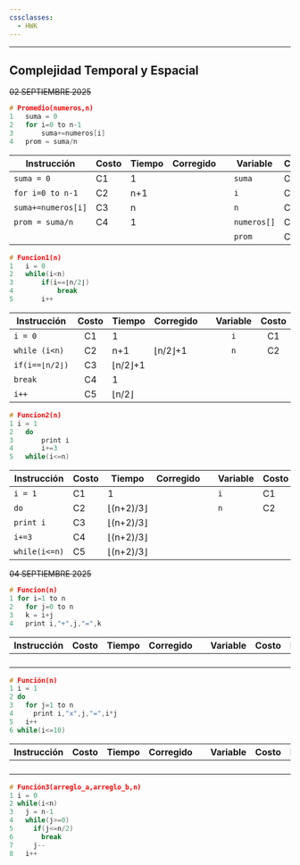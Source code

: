 ```yaml
---
cssclasses:
  - HWK
---
```

--- 
## Complejidad Temporal y Espacial

~~02 SEPTIEMBRE 2025~~
``` c
# Promedio(numeros,n)
1	suma = 0
2	for i=0 to n-1
3		suma+=numeros[i]
4	prom = suma/n		
```

| Instrucción        | Costo | Tiempo | Corregido |     | Variable    | Costo | Espacio |
| ------------------ | ----- | ------ | --------- | --- | ----------- | ----- | ------- |
| `suma = 0`         | C1    | 1      |           |     | `suma`      | C1    | 1       |
| `for i=0 to n-1`   | C2    | n+1    |           |     | `i`         | C2    | 1       |
| `suma+=numeros[i]` | C3    | n      |           |     | `n`         | C3    | 1       |
| `prom = suma/n`    | C4    | 1      |           |     | `numeros[]` | C4    | n       |
|                    |       |        |           |     | `prom`      | C5    | 1       |
``` C
# Funcion1(n)
1	i = 0
2	while(i<n)
3		if(i==⌊n/2⌋)
4			break
5		i++
```

| Instrucción    | Costo | Tiempo  | Corregido |     | Variable | Costo | Espacio |
| -------------- | :---: | ------- | --------- | --- | :------: | :---: | :-----: |
| `i = 0`        |  C1   | 1       |           |     |   `i`    |  C1   |    1    |
| `while (i<n)`  |  C2   | n+1     | ⌊n/2⌋+1   |     |   `n`    |  C2   |    1    |
| `if(i==⌊n/2⌋)` |  C3   | ⌊n/2⌋+1 |           |     |          |       |         |
| `break`        |  C4   | 1       |           |     |          |       |         |
| `i++`          |  C5   | ⌊n/2⌋   |           |     |          |       |         |

``` C
# Funcion2(n)
1 i = 1
2	do
3		print i
4		i+=3
5	while(i<=n)
```

| Instrucción   | Costo | Tiempo    | Corregido |     | Variable | Costo | Espacio |
| ------------- | ----- | --------- | --------- | --- | -------- | ----- | ------- |
| `i = 1`       | C1    | 1         |           |     | `i`      | C1    | 1       |
| `do`          | C2    | ⌊(n+2)/3⌋ |           |     | `n`      | C2    | 1       |
| `print i`     | C3    | ⌊(n+2)/3⌋ |           |     |          |       |         |
| `i+=3`        | C4    | ⌊(n+2)/3⌋ |           |     |          |       |         |
| `while(i<=n)` | C5    | ⌊(n+2)/3⌋ |           |     |          |       |         |


~~04 SEPTIEMBRE 2025~~
``` C
# Funcion(n)
1 for i=1 to n
2   for j=0 to n
3   k = i+j
4   print i,"+",j,"=",k
```


| Instrucción | Costo | Tiempo | Corregido |     | Variable | Costo | Espacio |
| ----------- | ----- | ------ | --------- | --- | -------- | ----- | ------- |
|             |       |        |           |     |          |       |         |
|             |       |        |           |     |          |       |         |
|             |       |        |           |     |          |       |         |
|             |       |        |           |     |          |       |         |


``` C
# Función(n)
1 i = 1
2 do
3   for j=1 to n
4     print i,"x",j,"=",i*j
5   i++
6 while(i<=10)
```


| Instrucción | Costo | Tiempo | Corregido |     | Variable | Costo | Espacio |
| ----------- | ----- | ------ | --------- | --- | -------- | ----- | ------- |
|             |       |        |           |     |          |       |         |
|             |       |        |           |     |          |       |         |
|             |       |        |           |     |          |       |         |
|             |       |        |           |     |          |       |         |


``` C
# Función3(arreglo_a,arreglo_b,n)
1 i = 0
2 while(i<n)
3   j = n-1
4   while(j>=0)
5     if(j<=n/2)
6       break
7     j--
8   i++

```